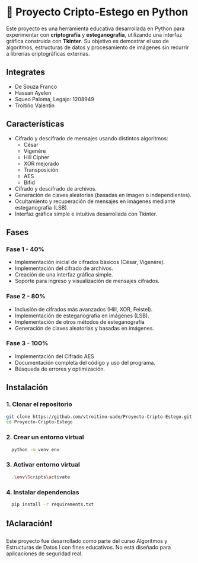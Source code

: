 
# 🔐 Proyecto Cripto-Estego en Python

Este proyecto es una herramienta educativa desarrollada en Python para experimentar con **criptografía** y **esteganografía**, utilizando una interfaz gráfica construida con **Tkinter**. Su objetivo es demostrar el uso de algoritmos, estructuras de datos y procesamiento de imágenes sin recurrir a librerías criptográficas externas.

## Integrates

- De Souza Franco
- Hassan Ayelen
- Squeo Paloma, Legajo: 1208949
- Troitiño Valentin


## Características

- Cifrado y descifrado de mensajes usando distintos algoritmos:
  - César
  - Vigenère
  - Hill Cipher
  - XOR mejorado
  - Transposición
  - AES
  - Bifid
- Cifrado y descifrado de archivos.
- Generación de claves aleatorias (basadas en imagen o independientes).
- Ocultamiento y recuperación de mensajes en imágenes mediante esteganografía (LSB).
- Interfaz gráfica simple e intuitiva desarrollada con Tkinter.

## Fases

### Fase 1 - 40%
- Implementación inicial de cifrados básicos (César, Vigenère).
- Implementación del cifrado de archivos.
- Creación de una interfaz gráfica simple.
- Soporte para ingreso y visualización de mensajes cifrados.
### Fase 2 - 80%
- Inclusión de cifrados más avanzados (Hill, XOR, Feistel).
- Implementación de esteganografía en imágenes (LSB).
- Implementación de otros métodos de esteganografía
- Generación de claves aleatorias y basadas en imágenes.
### Fase 3 - 100%
- Implementación del Cifrado AES
- Documentación completa del código y uso del programa.
- Búsqueda de errores y optimización.

## Instalación

### 1. Clonar el repositorio
```bash
git clone https://github.com/vtroitino-uade/Proyecto-Cripto-Estego.git
cd Proyecto-Cripto-Estego
```
### 2. Crear un entorno virtual
```bash
  python -m venv env
```
### 3. Activar entorno virtual
```bash
  .\env\Scripts\activate
```
### 4. Instalar dependencias
```bash
  pip install -r requirements.txt
```
## ❗Aclaración❗

Este proyecto fue desarrollado como parte del curso Algoritmos y Estructuras de Datos I con fines educativos. No está diseñado para aplicaciones de seguridad real.


